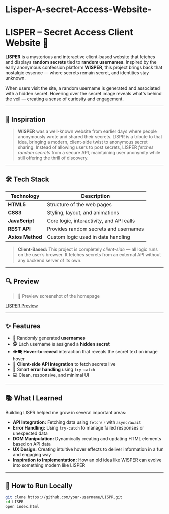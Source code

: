 # Lisper-A-secret-Access-Website-
# LISPER – Secret Access Client Website 🔐

**LISPER** is a mysterious and interactive client-based website that fetches and displays **random secrets** tied to **random usernames**. Inspired by the early anonymous confession platform **WISPER**, this project brings back that nostalgic essence — where secrets remain secret, and identities stay unknown.

When users visit the site, a random username is generated and associated with a hidden secret. Hovering over the secret image reveals what's behind the veil — creating a sense of curiosity and engagement.

---

## 🧠 Inspiration

> **WISPER** was a well-known website from earlier days where people anonymously wrote and shared their secrets. LISPR is a tribute to that idea, bringing a modern, client-side twist to anonymous secret sharing. Instead of allowing users to post secrets, LISPER *fetches random secrets* from a secure API, maintaining user anonymity while still offering the thrill of discovery.

---

## 🛠️ Tech Stack

| Technology      | Description                             |
|------------------|-----------------------------------------|
| **HTML5**         | Structure of the web pages              |
| **CSS3**          | Styling, layout, and animations         |
| **JavaScript**    | Core logic, interactivity, and API calls |
| **REST API**      | Provides random secrets and usernames   |
| **Axios Method**   | Custom logic used in data handling      |

> **Client-Based:** This project is completely *client-side* — all logic runs on the user’s browser. It fetches secrets from an external API without any backend server of its own.

---

## 🔍 Preview

> 📸 Preview screenshot of the homepage

[LISPER Preview](https://github.com/umama-khanam/Lisper-A-secret-Access-Website-/commit/e50998d94ed4b7fd0f643eb8c87ad9a643a5c6b2)

---

## ✨ Features

- 🔄 Randomly generated **usernames**
- 🕵️ Each username is assigned a **hidden secret**
- 👁️‍🗨️ **Hover-to-reveal** interaction that reveals the secret text on image hover
- 📡 **Client-side API integration** to fetch secrets live
- 🧪 Smart **error handling** using `try-catch`
- 💻 Clean, responsive, and minimal UI

---

## 📚 What I Learned

Building LISPR helped me grow in several important areas:

- **API Integration:** Fetching data using `fetch()` with `async/await`
- **Error Handling:** Using `try-catch` to manage failed responses or unexpected data
- **DOM Manipulation:** Dynamically creating and updating HTML elements based on API data
- **UX Design:** Creating intuitive hover effects to deliver information in a fun and engaging way
- **Inspiration to Implementation:** How an old idea like WISPER can evolve into something modern like LISPER

---

## 🚀 How to Run Locally

```bash
git clone https://github.com/your-username/LISPR.git
cd LISPR
open index.html
